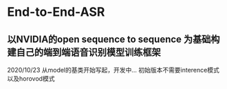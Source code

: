 # End-to-End-ASR

## 以NVIDIA的open sequence to sequence 为基础构建自己的端到端语音识别模型训练框架

2020/10/23 从model的基类开始写起，开发中...
初始版本不需要interence模式以及horovod模式
